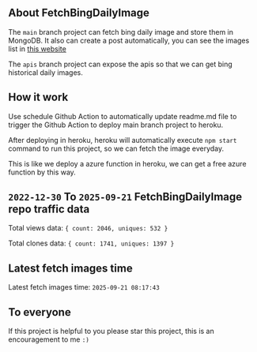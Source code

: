 ## About FetchBingDailyImage

The `main` branch project can fetch bing daily image and store them in MongoDB.
It also can create a post automatically, you can see the images list in [this website](https://oursalbum.netlify.app)

The `apis` branch project can expose the apis so that we can get bing historical daily images.

## How it work

Use schedule Github Action to automatically update readme.md file to trigger the Github Action to deploy main branch project to heroku.

After deploying in heroku, heroku will automatically execute `npm start` command to run this project, so we can fetch the image everyday.

This is like we deploy a azure function in heroku, we can get a free azure function by this way.

## `2022-12-30` To `2025-09-21` FetchBingDailyImage repo traffic data

Total views data: `{ count: 2046, uniques: 532 }`

Total clones data: `{ count: 1741, uniques: 1397 }`

## Latest fetch images time

Latest fetch images time: `2025-09-21 08:17:43`

## To everyone

If this project is helpful to you please star this project, this is an encouragement to me `:)`



